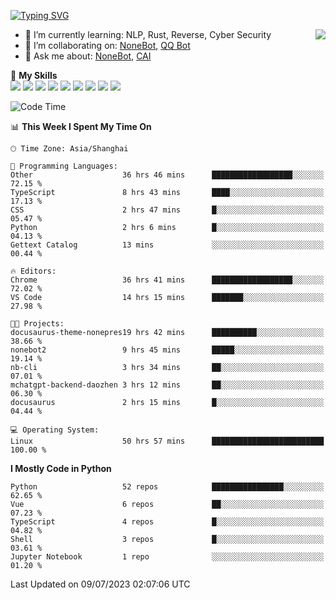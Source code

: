 [![Typing SVG](https://readme-typing-svg.herokuapp.com?size=25&duration=2500&color=8C43EA&vCenter=true&width=200&height=40&lines=Hi+there+%F0%9F%91%8B%F0%9F%8F%BB;I'm+yanyongyu)](https://git.io/typing-svg)

<a href="#">
  <img align="right" src="https://github-readme-stats.vercel.app/api?username=yanyongyu&count_private=true&show_icons=true&bg_color=15,f2f7fd,E0EAFC" />
</a>

- 🌱 I’m currently learning: NLP, Rust, Reverse, Cyber Security
- 👯 I’m collaborating on: [NoneBot](https://github.com/nonebot), [QQ Bot](https://github.com/Mrs4s/go-cqhttp)
- 💬 Ask me about: [NoneBot](https://github.com/nonebot), [CAI](https://github.com/cscs181/CAI)

🌟 **My Skills**  
![](https://img.shields.io/badge/-Python-3e74a2?style=flat-square&logo=Python&logoColor=fff)
![](https://img.shields.io/badge/-Node.js-339933?style=flat-square&logo=Node.js&logoColor=fff)
![](https://img.shields.io/badge/-Vue-4fc08d?style=flat-square&logo=Vue.js&logoColor=fff)
![](https://img.shields.io/badge/-React-2d98ce?style=flat-square&logo=React&logoColor=fff)
![](https://img.shields.io/badge/-Docker-2496ED?style=flat-square&logo=Docker&logoColor=fff)
![](https://img.shields.io/badge/-Linux-000000?style=flat-square&logo=Linux&logoColor=fff)
![](https://img.shields.io/badge/-MySQL-4479A1?style=flat-square&logo=MySQL&logoColor=fff)
![](https://img.shields.io/badge/-Redis-DC382D?style=flat-square&logo=Redis&logoColor=fff)
![](https://img.shields.io/badge/-MongoDB-47A248?style=flat-square&logo=MongoDB&logoColor=fff)

<!--START_SECTION:waka-->
![Code Time](http://img.shields.io/badge/Code%20Time-4%2C430%20hrs%207%20mins-blue)

📊 **This Week I Spent My Time On** 

```text
🕑︎ Time Zone: Asia/Shanghai

💬 Programming Languages: 
Other                    36 hrs 46 mins      ██████████████████░░░░░░░   72.15 % 
TypeScript               8 hrs 43 mins       ████░░░░░░░░░░░░░░░░░░░░░   17.13 % 
CSS                      2 hrs 47 mins       █░░░░░░░░░░░░░░░░░░░░░░░░   05.47 % 
Python                   2 hrs 6 mins        █░░░░░░░░░░░░░░░░░░░░░░░░   04.13 % 
Gettext Catalog          13 mins             ░░░░░░░░░░░░░░░░░░░░░░░░░   00.44 % 

🔥 Editors: 
Chrome                   36 hrs 41 mins      ██████████████████░░░░░░░   72.02 % 
VS Code                  14 hrs 15 mins      ███████░░░░░░░░░░░░░░░░░░   27.98 % 

🐱‍💻 Projects: 
docusaurus-theme-nonepres19 hrs 42 mins      ██████████░░░░░░░░░░░░░░░   38.66 % 
nonebot2                 9 hrs 45 mins       █████░░░░░░░░░░░░░░░░░░░░   19.14 % 
nb-cli                   3 hrs 34 mins       ██░░░░░░░░░░░░░░░░░░░░░░░   07.01 % 
mchatgpt-backend-daozhen 3 hrs 12 mins       ██░░░░░░░░░░░░░░░░░░░░░░░   06.30 % 
docusaurus               2 hrs 15 mins       █░░░░░░░░░░░░░░░░░░░░░░░░   04.44 % 

💻 Operating System: 
Linux                    50 hrs 57 mins      █████████████████████████   100.00 % 
```

**I Mostly Code in Python** 

```text
Python                   52 repos            ████████████████░░░░░░░░░   62.65 % 
Vue                      6 repos             ██░░░░░░░░░░░░░░░░░░░░░░░   07.23 % 
TypeScript               4 repos             █░░░░░░░░░░░░░░░░░░░░░░░░   04.82 % 
Shell                    3 repos             █░░░░░░░░░░░░░░░░░░░░░░░░   03.61 % 
Jupyter Notebook         1 repo              ░░░░░░░░░░░░░░░░░░░░░░░░░   01.20 % 
```




 Last Updated on 09/07/2023 02:07:06 UTC
<!--END_SECTION:waka-->
